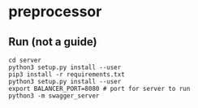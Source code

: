 # preprocessor

## Run (not a guide)

```
cd server
python3 setup.py install --user
pip3 install -r requirements.txt
python3 setup.py install --user
export BALANCER_PORT=8080 # port for server to run
python3 -m swagger_server
```